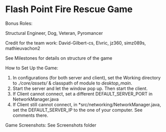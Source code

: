 # Flash Point Fire Rescue Game
Bonus Roles: 

Structural Engineer, Dog, Veteran, Pyromancer

Credit for the team work: David-Gilbert-cs, Elvric, jz360, simz089s, mathieuvachon2

See Milestones for details on structure of the game

How to Set Up the Game: 
1. In configurations (for both server and client), set the Working directory to *./core/assets/* & classpath 
of module to *desktop_main*.
2. Start the server and let the window pop up. Then start the client.
3. If Client cannot connect, set a different DEFAULT_SERVER_PORT in NetworkManager.java
4. If Client still cannot connect, in *src/networking/NetworkManager.java, set the DEFAULT_SERVER_IP to the one of your computer. See comments there.

Game Screenshots:
See Screenshots folder


